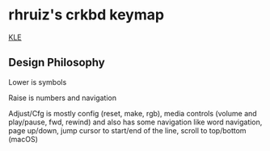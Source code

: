 # rhruiz's crkbd keymap

[KLE](http://www.keyboard-layout-editor.com/#/gists/fb795495fb79f52d69c4a6d87fcf5fa3)

## Design Philosophy

Lower is symbols

Raise is numbers and navigation

Adjust/Cfg is mostly config (reset, make, rgb), media controls
(volume and play/pause, fwd, rewind) and also has some navigation like
word navigation, page up/down, jump cursor to start/end of the line, scroll to
top/bottom (macOS)
